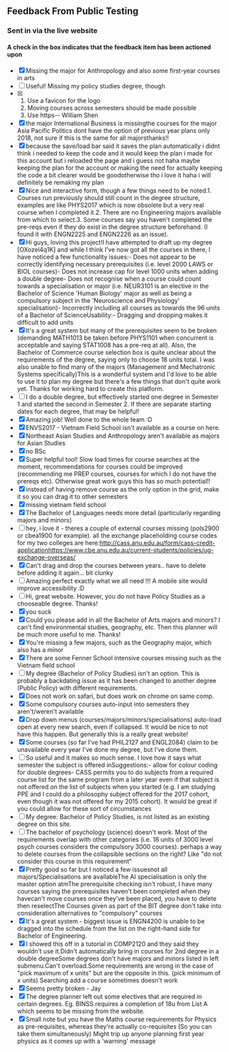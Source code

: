 ## Feedback From Public Testing

### Sent in via the live website

#### A check in the box indicates that the feedback item has been actioned upon

* [x] Missing the major for Anthropology and also some first-year courses in arts
* [ ] Useful! Missing my policy studies degree, though
* [x] 1. Use a favicon for the logo 
    2. Moving courses across semesters should be made possible
    3. Use https-- William Shen
* [x] the major International Business is missingthe courses for the major Asia Pacific Politics dont have the option of previous year plans only 2018, not sure if this is the same for all majorsthanks!!
* [x] because the save/load bar said it saves the plan automatically i didnt think i needed to keep the code and it would keep the plan i made for this account but i reloaded the page and i guess not haha maybe keeping the plan for the account or making the need for actually keeping the code a bit clearer would be goodotherwise tho i love it haha i will definitely be remaking my plan
* [x] Nice and interactive form, though a few things need to be noted.1. Courses run previously should still count in the degree structure, examples are like PHYS2017 which is now obsolete but a very real course when I completed it.2. There are no Engineering majors available from which to select.3. Some courses say you haven't completed the pre-reqs even if they do exist in the degree structure beforehand. (I found it with ENGN2225 and ENGN2226 as an issue).
* [x] Hi guys, loving this project!I have attempted to draft up my degree [OXozel4q1K] and while I think I've now got all the courses in there, I have noticed a few functionality issues:- Does not appear to be correctly identifying necessary prerequisites (i.e. level 2000 LAWS or BIOL courses)- Does not increase cap for level 1000 units when adding a double degree- Does not recognise when a course could count towards a specialisation or major (i.e. NEUR3101 is an elective in the Bachelor of Science 'Human Biology' major as well as being a compulsory subject in the 'Neuroscience and Physiology' specialisation)- Incorrectly including all courses as towards the 96 units of a Bachelor of ScienceUsability:- Dragging and dropping makes it difficult to add units
* [x] It's a great system but many of the prerequisites seem to be broken (demanding MATH1013 be taken before PHYS1101 when concurrent is acceptable and saying STAT1008 has a pre-req at all). Also, the Bachelor of Commerce course selection box is quite unclear about the requirements of the degree, saying only to choose 18 units total. I was also unable to find many of the majors (Management and Mechatronic Systems specifically)This is a wonderful system and I'd love to be able to use it to plan my degree but there's a few things that don't quite work yet. Thanks for working hard to create this platform.
* [ ] I do a double degree, but effectively started one degree in Semester 1 and started the second in Semester 2. If there are separate starting dates for each degree, that may be helpful!
* [x] Amazing job! Well done to the whole team :D
* [x] ENVS2017 - Vietnam Field School isn't available as a course on here.
* [x] Northeast Asian Studies and Anthropology aren't available as majors for Asian Studies
* [x] no BSc
* [x] Super helpful tool! Slow load times for course searches at the moment, recommendations for courses could be improved (recommending me PREP courses, courses for which I do not have the prereqs etc). Otherwise great work guys this has so much potential!!
* [x] instead of having remove course as the only option in the grid, make it so you can drag it to other semesters
* [x] missing vietnam field school
* [x] The Bachelor of Languages needs more detail (particularly regarding majors and minors)
* [ ] hey, i love it - theres a couple of external courses missing (pols2900 or cbea1900 for example). all the exchange placeholding course codes for my two colleges are here:http://cass.anu.edu.au/form/cass-credit-applicationhttps://www.cbe.anu.edu.au/current-students/policies/ug-exchange-overseas/
* [x] Can't drag and drop the courses between years.. have to delete before adding it again... bit clunky
* [ ] Amazing perfect exactly what we all need !!! A mobile site would improve accessibility :D
* [ ] Hi, great website. However, you do not have Policy Studies as a chooseable degree. Thanks!
* [x] you suck
* [x] Could you please add in all the Bachelor of Arts majors and minors? I can't find environmental studies, geography, etc. Then this planner will be much more useful to me. Thanks!
* [x] You're missing a few majors, such as the Geography major, which also has a minor
* [x] There are some Fenner School intensive courses missing such as the Vietnam field school
* [ ] My degree (Bachelor of Policy Studies) isn't an option. This is probably a backdating issue as it has been changed to another degree (Public Policy) with different requirements.
* [x] Does not work on safari, but does work on chrome on same comp.
* [x] Some compulsory courses auto-input into semesters they aren't/weren't available
* [x] Drop down menus (courses/majors/minors/specialisations) auto-load open at every new search, even if collapsed. It would be nice to not have this happen. But generally this is a really great website!
* [x] Some courses (so far I’ve had PHIL2127 and ENGL2084) claim to be unavailable every year I’ve done my degree, but I’ve done them.
* [ ] So useful and it makes so much sense. I love how it says what semester the subject is offered inSuggestions:- allow for colour coding for double degrees- CASS permits you to do subjects from a required course list for the same program from a later year even if that subject is not offered on the list of subjects when you started (e.g. I am studying PPE and I could do a philosophy subject offered for the 2017 cohort, even though it was not offered for my 2015 cohort). It would be great if you could allow for these sort of circumstances
* [ ] My degree: Bachelor of Policy Studies, is not listed as an existing degree on this site.
* [ ] The bachelor of psychology (science) doesn't work. Most of the requirements overlap with other categories (i.e. 18 units of 3000 level psych courses considers the compulsory 3000 courses). perhaps a way to delete courses from the collapsible sections on the right? Like "do not consider this course in this requirement"
* [x] Pretty good so far but I noticed a few issuesnot all majors/Specialisations are availableThe AI specialisation is only the master option atmThe prerequisite checking isn't robust, I have many courses saying the prerequisites haven't been completed when they havecan't move courses once they've been placed, you have to delete then reselectThe Courses given as part of the BIT degree don't take into consideration alternatives to "compulsory" courses
* [x] It's a great system - biggest issue is ENGN4200 is unable to be dragged into the schedule from the list on the right-hand side for Bachelor of Engineering.
* [x] I showed this off in a tutorial in COMP2120 and they said they wouldn't use it.Didn't automatically bring in courses for 2nd degree in a double degreeSome degrees don't have majors and minors listed in left submenu.Can't overload.Some requirements are wrong in the case of "pick maximum of x units" but are the opposite in this. (pick minimum of x units) Searching add a course sometimes doesn't work
* [x] Seems pretty broken - Jay
* [x] The degree planner left out some electives that are required in certain degrees. Eg. BINSS requires a completion of 18u from List A which seems to be missing from the website.
* [x] Small note but you have the Maths course requirements for Physics as pre-requisites, whereas they're actually co-requisites (So you can take them simultaneously) Might trip up anyone planning first year physics as it comes up with a 'warning' message
